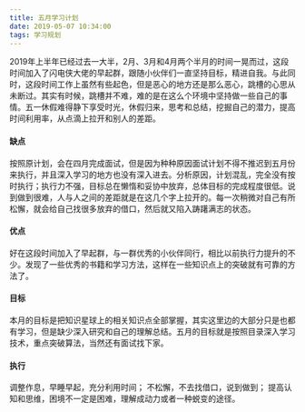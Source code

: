 ```yaml
---
title: 五月学习计划
date: 2019-05-07 10:34:00
tags: 学习规划
---
```

2019年上半年已经过去一大半，2月、3月和4月两个半月的时间一晃而过，这段时间加入了闪电侠大佬的早起群，跟随小伙伴们一直坚持目标，精进自我。与此同时，这段时间工作上虽然有些起色，但是恶心的地方还是那么恶心，跳槽的心思从未断过。其实有时候，跳槽并不难，难的是在这么个环境中坚持做一些自己的事情。五一休假难得静下享受时光，休假归来，思考和总结，挖掘自己的潜力，提高时间利用率，从点滴上拉开和别人的差距。
<!-- more -->
#### 缺点
按照原计划，会在四月完成面试，但是因为种种原因面试计划不得不推迟到五月份来执行，并且深入学习的地方也没有深入进去。分析原因，计划混乱，完全没有按时执行；执行力不强，目标总在懒惰和妥协中放弃，总体目标的完成程度很低。说到做到很难，人与人之间的差距就是在这几个字上拉开的。每一次稍微对自己有所松懈，就会给自己找很多放弃的借口，然后就又陷入踌躇满志的状态。
#### 优点
好在这段时间加入了早起群，与一群优秀的小伙伴同行，相比以前执行力提升的不少。发现了一些优秀的书籍和学习方法，这样在一些知识点上的突破就有可靠的方法了。
#### 目标
本月的目标是把知识星球上的相关知识点全部掌握，其实这里边的大部分只是也都有学习，但是缺少深入研究和自己的理解总结。五月的目标就是按照目录深入学习技术，重点突破算法，当然还有面试找下家。
#### 执行
调整作息，早睡早起，充分利用时间；
不松懈，不去找借口，说到做到；
提高认知和思维，困境不一定是困难，理解成动力或者一种蜕变的途径。

